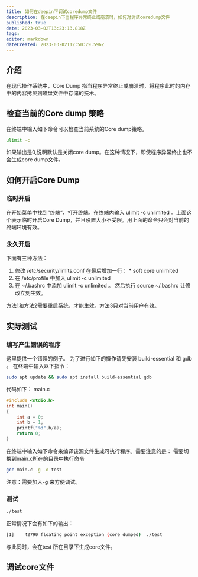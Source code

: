 ```yaml
---
title: 如何在deepin下调试coredump文件
description: 在deepin下当程序异常终止或崩溃时，如何对调试coredump文件
published: true
date: 2023-03-02T13:23:13.818Z
tags: 
editor: markdown
dateCreated: 2023-03-02T12:50:29.596Z
---
```


## 介绍

在现代操作系统中，Core Dump 指当程序异常终止或崩溃时，将程序此时的内存中的内容拷贝到磁盘文件中存储的技术。

## 检查当前的Core dump 策略

在终端中输入如下命令可以检查当前系统的Core dump策略。
```bash
ulimit -c
```
如果输出是0,说明默认是关闭core dump。在这种情况下，即使程序异常终止也不会生成core dump文件。

## 如何开启Core Dump

### 临时开启

在开始菜单中找到”终端“，打开终端。在终端内输入 ulimit -c
unlimited 。上面这个表示临时开启Core Dump，并且设置大小不受限。用上面的命令只会对当前的终端环境有效。

### 永久开启

下面有三种方法：
1. 修改 /etc/security/limits.conf 
在最后增加一行： * soft core unlimited 
2. 在 /etc/profile 中加入 ulimit -c unlimited
3. 在 ~/.bashrc 中添加 ulimit -c unlimited 。
然后执行 source ~/.bashrc 让修改立刻生效。

方法1和方法2需要重启系统，才能生效。方法3只对当前用户有效。

## 实际测试

### 编写产生错误的程序

这里提供一个错误的例子。
为了进行如下的操作请先安装 build-essential 和 gdb 。
在终端中输入以下指令：
```bash
sudo apt update && sudo apt install build-essential gdb
```

代码如下：
main.c
```c
#include <stdio.h>
int main()
{
    int a = 0;
    int b = 1;
    printf("%d",b/a);
    return 0;
}
```

在终端中输入如下命令来编译该源文件生成可执行程序。需要注意的是：
需要切换到main.c所在的目录中执行命令

```bash
gcc main.c -g -o test
```
注意：需要加入-g 来方便调试。

### 测试

```bash
./test
```

正常情况下会有如下的输出：
```bash
[1]    42790 floating point exception (core dumped)  ./test
```
与此同时，会在test 所在目录下生成core文件。

## 调试core文件


